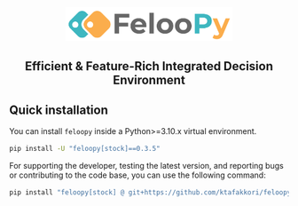 <div align="center">
  <p>
    <a align="center" href="https://feloopy.github.io" target="_blank">
      <picture>
        <source media="(prefers-color-scheme: light)" srcset="https://github.com/feloopy/feloopy/raw/main/repo/assets/feloopy-logo-name-light.png">
        <source media="(prefers-color-scheme: dark)" srcset="https://github.com/feloopy/feloopy/raw/main/repo/assets/feloopy-logo-name-dark.png">
        <img alt="FelooPy's logo." src="https://github.com/feloopy/feloopy/raw/main/repo/assets/feloopy-logo-name-light.png" width="300" height="auto"
      </picture>
    </a>
  </p>
</div>


<h2 align='center'>Efficient & Feature-Rich Integrated Decision Environment</h2>

## Quick installation

You can install `feloopy` inside a Python>=3.10.x virtual environment.

```bash
pip install -U "feloopy[stock]==0.3.5"
```

For supporting the developer, testing the latest version, and reporting bugs or contributing to the code base, you can use the following command:

```bash
pip install "feloopy[stock] @ git+https://github.com/ktafakkori/feloopy.git"
```